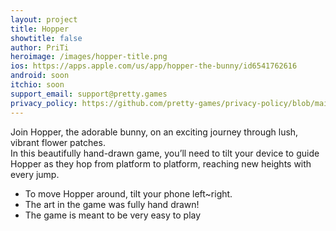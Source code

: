 ```yaml
---
layout: project
title: Hopper
showtitle: false
author: PriTi
heroimage: /images/hopper-title.png
ios: https://apps.apple.com/us/app/hopper-the-bunny/id6541762616
android: soon
itchio: soon
support_email: support@pretty.games
privacy_policy: https://github.com/pretty-games/privacy-policy/blob/main/hopper.md
---
```


Join Hopper, the adorable bunny, on an exciting journey through lush, vibrant flower patches.  
In this beautifully hand-drawn game, you’ll need to tilt your device to guide Hopper as they hop from platform to platform, reaching new heights with every jump.  

- To move Hopper around, tilt your phone left~right.
- The art in the game was fully hand drawn!
- The game is meant to be very easy to play 